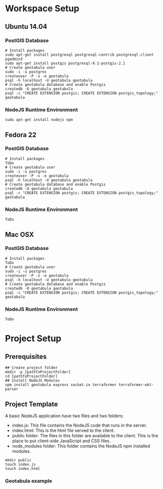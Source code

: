 # Workspace Setup
## Ubuntu 14.04
### PostGIS Database
```
# Install packages
sudo apt-get install postgresql postgresql-contrib postgresql-client pgadmin3
sudo apt-get install postgis postgresql-9.1-postgis-2.1
# Create geotabula user
sudo -i -u postgres
createuser -P -s -e geotabula
psql -h localhost -U geotabula geotabula
# Create geotabula database and enable Postgis
createdb -O geotabula geotabula
psql -c "CREATE EXTENSION postgis; CREATE EXTENSION postgis_topology;" geotabula
```
### NodeJS Runtime Environment
```
sudo apt-get install nodejs npm
```
## Fedora 22
### PostGIS Database
```
# Install packages
ToDo
# Create geotabula user
sudo -i -u postgres
createuser -P -s -e geotabula
psql -h localhost -U geotabula geotabula
# Create geotabula database and enable Postgis
createdb -O geotabula geotabula
psql -c "CREATE EXTENSION postgis; CREATE EXTENSION postgis_topology;" geotabula
```
### NodeJS Runtime Environment
```
ToDo
```
## Mac OSX
### PostGIS Database
```
# Install packages
ToDo
# Create geotabula user
sudo -i -u postgres
createuser -P -s -e geotabula
psql -h localhost -U geotabula geotabula
# Create geotabula database and enable Postgis
createdb -O geotabula geotabula
psql -c "CREATE EXTENSION postgis; CREATE EXTENSION postgis_topology;" geotabula
```
### NodeJS Runtime Environment
```
ToDo
```
# Project Setup
## Prerequisites
```
## Create project folder
mkdir -p [pathToProjectFolder]
cd [pathToProjectFolder]
## Install NodeJS Modules
npm install geotabula express socket.io terraformer terraformer-wkt-parser
```
## Project Template
A basic NodeJS application have two files and two folders:
- index.js: This file contains the NodeJS code that runs in the server.
- index.html: This is the html file served to the client.
- public folder: The files in this folder are available to the client. This is the place to put client-side JavaScript and CSS files.
- node_modules folder: This folder contains the NodeJS npm installed modules.
```
mkdir public
touch index.js
touch index.html
```
### Geotabula example

